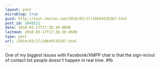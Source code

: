 ```yaml
---
layout: post
microblog: true
guid: http://twit.vmstan.com/2010/03/17/10644535267.html
post_id: 3048521
date: 2010-03-17T17:36:30-0600
lastmod: 2010-03-17T17:36:30-0600
type: post
url: /2010/03/17/10644535267.html
---
```

One of my biggest issues with Facebook/XMPP chat is that the sign-in/out of contact list people doesn't happen in real time. #fb
